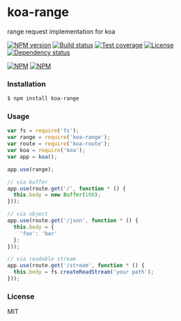 
koa-range
=================
range request implementation for koa

[![NPM version][npm-img]][npm-url]
[![Build status][travis-img]][travis-url]
[![Test coverage][coveralls-img]][coveralls-url]
[![License][license-img]][license-url]
[![Dependency status][david-img]][david-url]

[![NPM](https://nodei.co/npm/koa-range.png?stars&downloads)](https://nodei.co/npm/koa-range/)
[![NPM](https://nodei.co/npm-dl/koa-range.png)](https://nodei.co/npm/koa-range/)

### Installation

```sh
$ npm install koa-range
```

### Usage

```js
var fs = require('fs');
var range = require('koa-range');
var route = require('koa-route');
var koa = require('koa');
var app = koa();

app.use(range);

// via buffer
app.use(route.get('/', function * () {
  this.body = new Buffer(100);
}));

// via object
app.use(route.get('/json', function * () {
  this.body = {
    'foo': 'bar'
  };
}));

// via readable stream
app.use(route.get('/stream', function * () {
  this.body = fs.createReadStream('your path');
}));

```

### License

MIT

[npm-img]: https://img.shields.io/npm/v/koa-range.svg?style=flat-square
[npm-url]: https://npmjs.org/package/koa-range
[travis-img]: https://img.shields.io/travis/koajs/koa-range.svg?style=flat-square
[travis-url]: https://travis-ci.org/koajs/koa-range
[coveralls-img]: https://img.shields.io/coveralls/koajs/koa-range.svg?style=flat-square
[coveralls-url]: https://coveralls.io/r/koajs/koa-range?branch=master
[license-img]: https://img.shields.io/badge/license-MIT-green.svg?style=flat-square
[license-url]: https://opensource.org/licenses/MIT
[david-img]: https://img.shields.io/david/koajs/koa-range.svg?style=flat-square
[david-url]: https://david-dm.org/koajs/koa-range
